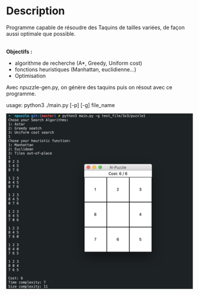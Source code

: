 <h1>Description</h1>
Programme capable de résoudre des Taquins de tailles variées, de façon aussi optimale que possible.
<br>
<br>

<strong>Objectifs :</strong>
- algorithme de recherche (A*, Greedy, Uniform cost)
- fonctions heuristiques (Manhattan, euclidienne...)
- Optimisation

Avec npuzzle-gen.py, on génère des taquins puis on résout avec ce programme.

usage: python3 ./main.py [-p] [-g] file_name

![Screenshot](./img/npuzzle01.png)
